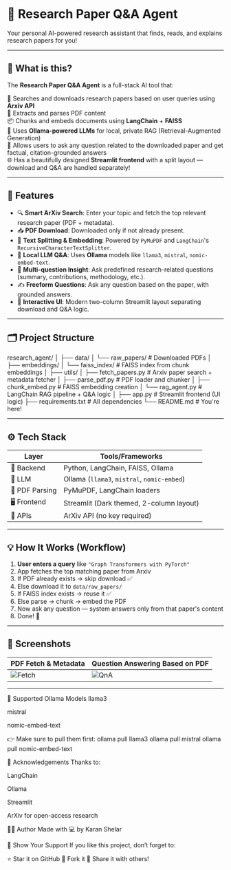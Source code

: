 # 🧠 Research Paper Q&A Agent

Your personal AI-powered research assistant that finds, reads, and explains research papers for you!

---

## 📌 What is this?

The **Research Paper Q&A Agent** is a full-stack AI tool that:

🔎 Searches and downloads research papers based on user queries using **Arxiv API**  
📄 Extracts and parses PDF content  
📦 Chunks and embeds documents using **LangChain** + **FAISS**  
🤖 Uses **Ollama-powered LLMs** for local, private RAG (Retrieval-Augmented Generation)  
💬 Allows users to ask any question related to the downloaded paper and get factual, citation-grounded answers  
🌐 Has a beautifully designed **Streamlit frontend** with a split layout — download and Q&A are handled separately!

---

## 🚀 Features

- 🔍 **Smart ArXiv Search**: Enter your topic and fetch the top relevant research paper (PDF + metadata).
- 📥 **PDF Download**: Downloaded only if not already present.
- 🧩 **Text Splitting & Embedding**: Powered by `PyMuPDF` and `LangChain`'s `RecursiveCharacterTextSplitter`.
- 🧠 **Local LLM Q&A**: Uses **Ollama** models like `llama3`, `mistral`, `nomic-embed-text`.
- 🧠 **Multi-question Insight**: Ask predefined research-related questions (summary, contributions, methodology, etc.).
- ✍️ **Freeform Questions**: Ask any question based on the paper, with grounded answers.
- 🌈 **Interactive UI**: Modern two-column Streamlit layout separating download and Q&A logic.

---

## 🗂️ Project Structure

research_agent/
│
├── data/
│ └── raw_papers/ # Downloaded PDFs
│
├── embeddings/
│ └── faiss_index/ # FAISS index from chunk embeddings
│
├── utils/
│ ├── fetch_papers.py # Arxiv paper search + metadata fetcher
│ ├── parse_pdf.py # PDF loader and chunker
│ ├── chunk_embed.py # FAISS embedding creation
│ └── rag_agent.py # LangChain RAG pipeline + Q&A logic
│
├── app.py # Streamlit frontend (UI logic)
├── requirements.txt # All dependencies
└── README.md # You're here!


---

## ⚙️ Tech Stack

| Layer         | Tools/Frameworks                         |
|---------------|------------------------------------------|
| 🔗 Backend     | Python, LangChain, FAISS, Ollama          |
| 🧠 LLM         | Ollama (`llama3`, `mistral`, `nomic-embed`) |
| 📄 PDF Parsing | PyMuPDF, LangChain loaders               |
| 🖥️ Frontend     | Streamlit (Dark themed, 2-column layout) |
| 📡 APIs        | ArXiv API (no key required)              |

---

## 💡 How It Works (Workflow)

1. **User enters a query** like `"Graph Transformers with PyTorch"`  
2. App fetches the top matching paper from Arxiv  
3. If PDF already exists → skip download ✅  
4. Else download it to `data/raw_papers/`  
5. If FAISS index exists → reuse it ✅  
6. Else parse → chunk → embed the PDF  
7. Now ask any question — system answers only from that paper's content  
8. Done! 🎯

---

## 📸 Screenshots

| PDF Fetch & Metadata                                | Question Answering Based on PDF                          |
|-----------------------------------------------------|----------------------------------------------------------|
| ![Fetch](./screenshots/download_view.png)           | ![QnA](./screenshots/qa_view.png)                        |

---

🧪 Supported Ollama Models
llama3

mistral

nomic-embed-text

👉 Make sure to pull them first:
ollama pull llama3
ollama pull mistral
ollama pull nomic-embed-text


🙌 Acknowledgements
Thanks to:

LangChain

Ollama

Streamlit

ArXiv for open-access research


🧔‍♂️ Author
Made with 💻 by Karan Shelar

🌟 Show Your Support
If you like this project, don’t forget to:

⭐ Star it on GitHub
🍴 Fork it
🚀 Share it with others!
